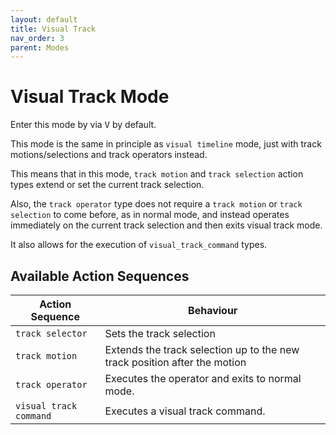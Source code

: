 ```yaml
---
layout: default
title: Visual Track
nav_order: 3
parent: Modes
---
```


# Visual Track Mode

Enter this mode by via <kbd>V</kbd> by default.

This mode is the same in principle as `visual timeline` mode, just with track motions/selections and track operators instead.

This means that in this mode, `track motion` and `track selection` action types extend or set the current track selection.

Also, the `track operator` type does not require a `track motion` or `track selection` to come before, as in normal mode, and instead operates immediately on the current track selection and then exits visual track mode.

It also allows for the execution of `visual_track_command` types.

## Available Action Sequences

| Action Sequence | Behaviour |
| --- | --- |
| `track selector` | Sets the track selection  |
| `track motion` | Extends the track selection up to the new track position after the motion |
| `track operator` | Executes the operator and exits to normal mode. |
| `visual track command` | Executes a visual track command. |
